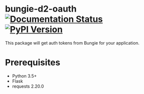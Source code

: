 # bungie-d2-oauth [![Documentation Status][rtdl]][rtd] [![PyPI Version][ppi]][ppl]
[rtd]: https://bungie-d2-oauth.readthedocs.io/en/latest/?badge=latest
[rtdl]: https://readthedocs.org/projects/bungie-d2-oauth/badge/?version=latest&style=flat-square
[ppi]: http://img.shields.io/pypi/v/bungie-d2-oauth.svg?style=flat-square
[ppl]: https://pypi.python.org/pypi/bungie-d2-oauth/
This package will get auth tokens from Bungie for your application.

# Prerequisites

 - Python 3.5+
 - Flask
 - requests 2.20.0
